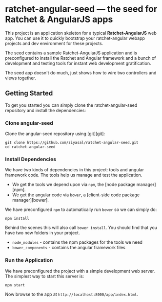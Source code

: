 # ratchet-angular-seed — the seed for Ratchet & AngularJS apps

This project is an application skeleton for a typical **Ratchet-AngularJS** web app.
You can use it to quickly bootstrap your ratchet-angular webapp projects and dev environment for these
projects.

The seed contains a sample Ratchet-AngularJS application and is preconfigured to install the Ratchet and Angular
framework and a bunch of development and testing tools for instant web development gratification.

The seed app doesn't do much, just shows how to wire two controllers and views together.


## Getting Started

To get you started you can simply clone the ratchet-angular-seed repository and install the dependencies:

### Clone angular-seed

Clone the angular-seed repository using [git][git]:

```
git clone https://github.com/ziyasal/ratchet-angular-seed.git
cd ratchet-angular-seed
```

### Install Dependencies

We have two kinds of dependencies in this project: tools and angular framework code.  The tools help
us manage and test the application.

* We get the tools we depend upon via `npm`, the [node package manager][npm].
* We get the angular code via `bower`, a [client-side code package manager][bower].

We have preconfigured `npm` to automatically run `bower` so we can simply do:

```
npm install
```

Behind the scenes this will also call `bower install`.  You should find that you have two new
folders in your project.

* `node_modules` - contains the npm packages for the tools we need
* `bower_components` - contains the angular framework files

### Run the Application

We have preconfigured the project with a simple development web server.  The simplest way to start
this server is:

```
npm start
```

Now browse to the app at `http://localhost:8000/app/index.html`.